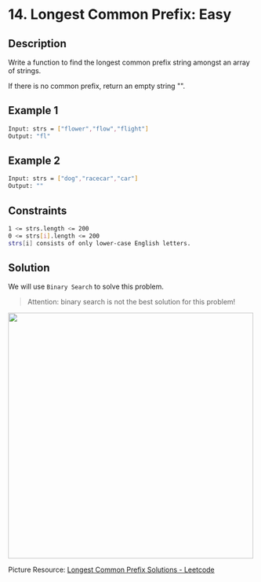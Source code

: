 # 14. Longest Common Prefix: Easy

## Description

Write a function to find the longest common prefix string amongst an array of strings.

If there is no common prefix, return an empty string "".

## Example 1

```bash
Input: strs = ["flower","flow","flight"]
Output: "fl"
```

## Example 2

```bash
Input: strs = ["dog","racecar","car"]
Output: ""
```

## Constraints

```bash
1 <= strs.length <= 200
0 <= strs[i].length <= 200
strs[i] consists of only lower-case English letters.
```

## Solution

We will use `Binary Search` to solve this problem.

> Attention: binary search is not the best solution for this problem!

<img src="https://leetcode.com/media/original_images/14_lcp_binary_search.png" width="500px"></img>

Picture Resource: [Longest Common Prefix Solutions - Leetcode](https://leetcode.com/problems/longest-common-prefix/solution/)
